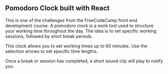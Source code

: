 ## Pomodoro Clock built with React
This is one of the challenges from the FreeCodeCamp front end development course.  A pomodoro clock is a work tool used to structure your working time throughout the day.  The idea is to set specific working sessions, followed by short break periods.

This clock allows you to set working times up to 60 minutes.  Use the selection arrows to set specific time lengths.

Once a break or session has completed, a short sound clip will play to notify you.



